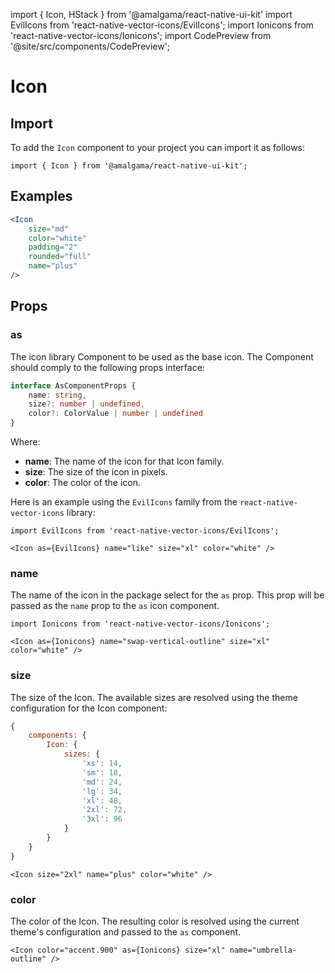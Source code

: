 import { Icon, HStack } from '@amalgama/react-native-ui-kit'
import EvilIcons from 'react-native-vector-icons/EvilIcons';
import Ionicons from 'react-native-vector-icons/Ionicons';
import CodePreview from '@site/src/components/CodePreview';

# Icon

## Import

To add the `Icon` component to your project you can import it as follows:

```tsx
import { Icon } from '@amalgama/react-native-ui-kit';
```

## Examples

<CodePreview>
	<Icon
		size="md"
		color="white"
		rounded="full"
		name="plus"
	/>
</CodePreview>

```jsx
<Icon
	size="md"
	color="white"
	padding="2"
	rounded="full"
	name="plus"
/>
```

## Props

### as
The icon library Component to be used as the base icon. The Component should comply to the following props interface:

```ts
interface AsComponentProps {
	name: string,
	size?: number | undefined,
	color?: ColorValue | number | undefined
}
```

Where:
- __name__: The name of the icon for that Icon family.
- __size__: The size of the icon in pixels.
- __color__: The color of the icon.

Here is an example using the `EvilIcons` family from the `react-native-vector-icons` library:

<CodePreview>
	<Icon as={EvilIcons} name="like" size="xl" color="white" />
</CodePreview>

```tsx
import EvilIcons from 'react-native-vector-icons/EvilIcons';

<Icon as={EvilIcons} name="like" size="xl" color="white" />
```

### name
The name of the icon in the package select for the `as` prop. This prop will be passed as the `name` prop to the `as` icon component.

<CodePreview>
	<Icon as={Ionicons} name="swap-vertical-outline" size="xl" color="white" />
</CodePreview>

```tsx
import Ionicons from 'react-native-vector-icons/Ionicons';

<Icon as={Ionicons} name="swap-vertical-outline" size="xl" color="white" />
```


### size

The size of the Icon. The available sizes are resolved using the theme configuration for the Icon component:

```js
{
	components: {
		Icon: {
			sizes: {
				'xs': 14,
				'sm': 18,
				'md': 24,
				'lg': 34,
				'xl': 48,
				'2xl': 72,
				'3xl': 96
			}
		}
	}
}
```

<CodePreview>
	<Icon size="2xl" name="plus" color="white" />
</CodePreview>

```tsx
<Icon size="2xl" name="plus" color="white" />
```

### color

The color of the Icon. The resulting color is resolved using the current theme's configuration and passed to the `as` component.

<CodePreview>
	<Icon color="accent.900" as={Ionicons} size="xl" name="umbrella-outline" />
</CodePreview>

```tsx
<Icon color="accent.900" as={Ionicons} size="xl" name="umbrella-outline" />
```